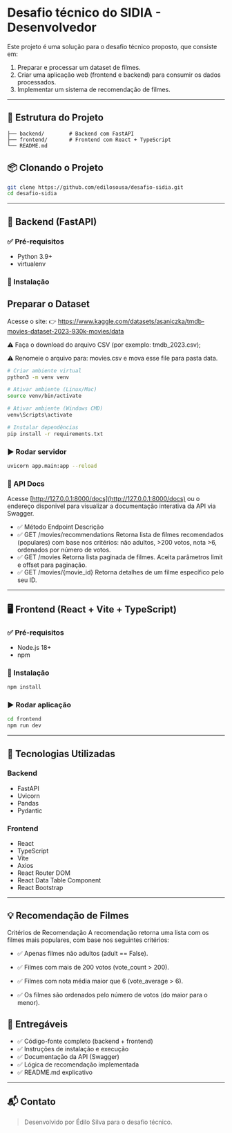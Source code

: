 
# Desafio técnico do SIDIA - Desenvolvedor

Este projeto é uma solução para o desafio técnico proposto, que consiste em:

1. Preparar e processar um dataset de filmes.
2. Criar uma aplicação web (frontend e backend) para consumir os dados processados.
3. Implementar um sistema de recomendação de filmes.

---

## 📁 Estrutura do Projeto

```
├── backend/        # Backend com FastAPI
├── frontend/       # Frontend com React + TypeScript
└── README.md
```
## 📦 Clonando o Projeto

```bash
git clone https://github.com/edilosousa/desafio-sidia.git
cd desafio-sidia
```
---

## 🔧 Backend (FastAPI)

### ✅ Pré-requisitos

- Python 3.9+
- virtualenv

### 🔽 Instalação

## Preparar o Dataset
Acesse o site:
👉 https://www.kaggle.com/datasets/asaniczka/tmdb-movies-dataset-2023-930k-movies/data

⚠ Faça o download do arquivo CSV (por exemplo: tmdb_2023.csv);

⚠ Renomeie o arquivo para: movies.csv e mova esse file para pasta data.

```bash
# Criar ambiente virtual
python3 -m venv venv

# Ativar ambiente (Linux/Mac)
source venv/bin/activate

# Ativar ambiente (Windows CMD)
venv\Scripts\activate

# Instalar dependências
pip install -r requirements.txt
```

### ▶️ Rodar servidor

```bash
uvicorn app.main:app --reload
```

### 🧪 API Docs

Acesse [http://127.0.0.1:8000/docs](http://127.0.0.1:8000/docs) ou o endereço disponivel para visualizar a documentação interativa da API via Swagger.
- ✅ Método	Endpoint	Descrição
- ✅ GET	/movies/recommendations	Retorna lista de filmes recomendados (populares) com base nos critérios: não adultos, >200 votos, nota >6, ordenados por número de votos.
- ✅ GET	/movies	Retorna lista paginada de filmes. Aceita parâmetros limit e offset para paginação.
- ✅ GET	/movies/{movie_id}	Retorna detalhes de um filme específico pelo seu ID.

---

## 🖥️ Frontend (React + Vite + TypeScript)

### ✅ Pré-requisitos

- Node.js 18+
- npm

### 🔽 Instalação

```bash
npm install
```

### ▶️ Rodar aplicação

```bash
cd frontend
npm run dev
```

---

## 📌 Tecnologias Utilizadas

### Backend

- FastAPI
- Uvicorn
- Pandas
- Pydantic


### Frontend

- React
- TypeScript
- Vite
- Axios
- React Router DOM
- React Data Table Component
- React Bootstrap

---

## 💡 Recomendação de Filmes

Critérios de Recomendação
A recomendação retorna uma lista com os filmes mais populares, com base nos seguintes critérios:

- ✅ Apenas filmes não adultos (adult == False).

- ✅ Filmes com mais de 200 votos (vote_count > 200).

- ✅ Filmes com nota média maior que 6 (vote_average > 6).

- ✅ Os filmes são ordenados pelo número de votos (do maior para o menor).


## 📄 Entregáveis

- ✅ Código-fonte completo (backend + frontend)
- ✅ Instruções de instalação e execução
- ✅ Documentação da API (Swagger)
- ✅ Lógica de recomendação implementada
- ✅ README.md explicativo

---

## 📬 Contato

> Desenvolvido por Édilo Silva para o desafio técnico.
